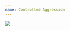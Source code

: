 ```yaml
---
name: Controlled Aggression
---
```


<a href="https://www.amazon.com/Controlled-Aggression-Girard-Bradshaw/dp/B005D2SAQ6/ref=as_li_ss_il?dchild=1&keywords=controlled+aggression&qid=1596503246&sr=8-1&linkCode=li2&tag=kombatkitchen-20&linkId=c946ec74b496e4843383ea2e06972454&language=en_US" target="_blank"><img border="0" src="//ws-na.amazon-adsystem.com/widgets/q?_encoding=UTF8&ASIN=B005D2SAQ6&Format=_SL160_&ID=AsinImage&MarketPlace=US&ServiceVersion=20070822&WS=1&tag=kombatkitchen-20&language=en_US" ></a><img src="https://ir-na.amazon-adsystem.com/e/ir?t=kombatkitchen-20&language=en_US&l=li2&o=1&a=B005D2SAQ6" width="1" height="1" border="0" alt="" style="border:none !important; margin:0px !important;" />
